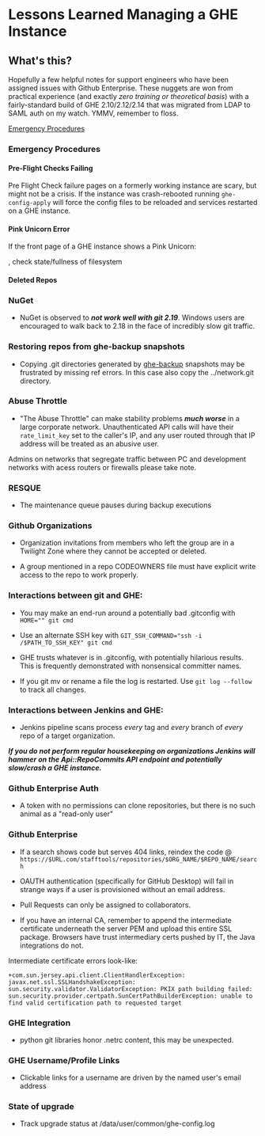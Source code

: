 # Lessons Learned Managing a GHE Instance



## What's this?

Hopefully a few helpful notes for support engineers who have been assigned issues with Github Enterprise. These nuggets are won from practical experience (and exactly *zero training or theoretical basis*) with a fairly-standard build of GHE 2.10/2.12/2.14 that was migrated from LDAP to SAML auth on my watch. YMMV, remember to floss.

[Emergency Procedures](Emergency-Procedures)


### Emergency Procedures

#### Pre-Flight Checks Failing

Pre Flight Check failure pages on a formerly working instance are scary, but might not be a crisis. If the instance was crash-rebooted running ```ghe-config-apply``` will force the config files to be reloaded and services restarted on a GHE instance.

#### Pink Unicorn Error

If the front page of a GHE instance shows a Pink Unicorn:



, check state/fullness of filesystem

#### Deleted Repos

### NuGet

* NuGet is observed to ***not work well with git 2.19***. Windows users are encouraged to walk back to 2.18 in the face of incredibly slow git traffic.
  
  
  
### Restoring repos from ghe-backup snapshots

* Copying .git directories generated by [ghe-backup](https://github.com/github/backup-utils) snapshots may be frustrated by missing ref errors. In this case also copy the ../network.git directory.
  
  
  
### Abuse Throttle

* "The Abuse Throttle" can make stability problems ***much worse*** in a large corporate network. Unauthenticated API calls will have their ```rate_limit_key``` set to the caller's IP, and any user routed through that IP address will be treated as an abusive user. 
 
 
Admins on networks that segregate traffic between PC and development networks with acess routers or firewalls please take note. 
  
  
  
### RESQUE

  * The maintenance queue pauses during backup executions
  

### Github Organizations

* Organization invitations from members who left the group are in a Twilight Zone where they cannot be accepted or deleted.

* A group mentioned in a repo CODEOWNERS file must have explicit write access to the repo to work properly.


### Interactions between git and GHE:

* You may make an end-run around a potentially bad .gitconfig with ```HOME="" git cmd```

* Use an alternate SSH key with ```GIT_SSH_COMMAND="ssh -i /$PATH_TO_SSH_KEY" git cmd```

* GHE trusts whatever is in .gitconfig, with potentially hilarious results. This is frequently demonstrated with nonsensical committer names.

* If you git mv or rename a file the log is restarted. Use ```git log --follow``` to track all changes.



### Interactions between Jenkins and GHE:

* Jenkins pipeline scans process *every* tag and *every* branch of *every* repo of a target organization.  

***If you do not perform regular housekeeping on organizations Jenkins will hammer on the Api::RepoCommits API endpoint and potentially slow/crash a GHE instance.***



### Github Enterprise Auth

* A token with no permissions can clone repositories, but there is no such animal as a "read-only user"



### Github Enterprise

* If a search shows code but serves 404 links, reindex the code @ ```https://$URL.com/stafftools/repositories/$ORG_NAME/$REPO_NAME/search```  

* OAUTH authentication (specifically for GitHub Desktop) will fail in strange ways if a user is provisioned without an email address.  

* Pull Requests can only be assigned to collaborators.  

* If you have an internal CA, remember to append the intermediate certificate underneath the server PEM and upload this entire SSL package. Browsers have trust intermediary certs pushed by IT, the Java integrations do not.

Intermediate certificate errors look-like:

```
+com.sun.jersey.api.client.ClientHandlerException: javax.net.ssl.SSLHandshakeException: sun.security.validator.ValidatorException: PKIX path building failed: sun.security.provider.certpath.SunCertPathBuilderException: unable to find valid certification path to requested target
```
  
  
  
### GHE Integration

* python git libraries honor .netrc content, this may be unexpected.
  

### GHE Username/Profile Links

* Clickable links for a username are driven by the named user's email address
  

### State of upgrade

* Track upgrade status at /data/user/common/ghe-config.log
